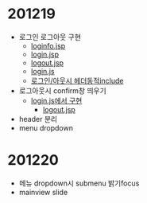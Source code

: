 
# 201219
- 로그인 로그아웃 구현
  - [loginfo.jsp](Semi/WebContent/login/loginfo.jsp)
  - [login.jsp](Semi/WebContent/login/login.jsp)
  - [logout.jsp](Semi/WebContent/login/logout.jsp)
  - [login.js](Semi/WebContent/js/login.js)
  - [로그인/아웃시 헤더동적include](Semi/WebContent/index.jsp)
- 로그아웃시 confirm창 띄우기
  - [login.js에서 구현](Semi/WebContent/js/login.js)
    - [logout.jsp](Semi/WebContent/login/logout.jsp)
- header 분리
- menu dropdown 

# 201220 
- 메뉴 dropdown시 submenu 밝기focus
- mainview slide